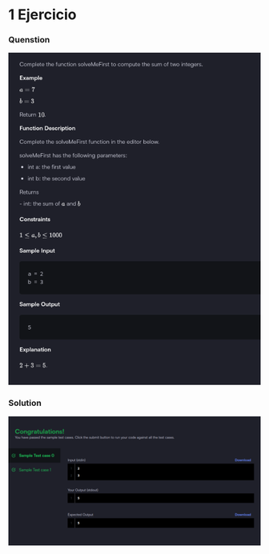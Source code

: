 # 1 Ejercicio

### Quenstion
![Imagen pegada](img1.png)

### Solution
![Imagen pegada (2)](img2.png)